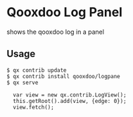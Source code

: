 # Qooxdoo Log Panel

shows the qooxdoo log in a panel


## Usage

```
$ qx contrib update
$ qx contrib install qooxdoo/logpane
$ qx serve 
```

```
  var view = new qx.contrib.LogView();
  this.getRoot().add(view, {edge: 0});
  view.fetch();
```
